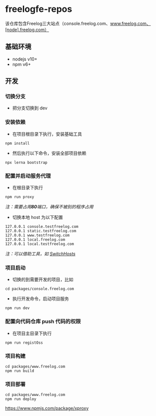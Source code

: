 # freelogfe-repos
该仓库包含Freelog三大站点（console.freelog.com、www.freelog.com、[node].freelog.com）

## 基础环境

- nodejs v10+
- npm v6+

## 开发

### 切换分支
- 把分支切换到 dev

### 安装依赖

- 在项目根目录下执行，安装基础工具

```
npm install
```

- 然后执行以下命令，安装全部项目依赖
```
npx lerna bootstrap
```

### 配置并启动服务代理

- 在根目录下执行

```
npm run proxy
```
*注：需要占用**80**端口，确保不被别的程序占用*

- 切换本地 host 为以下配置

```
127.0.0.1 console.testfreelog.com 
127.0.0.1 static.testfreelog.com 
127.0.0.1 www.testfreelog.com
127.0.0.1 local.freelog.com 
127.0.0.1 local.testfreelog.com
```
*注：可以借助工具，如 [SwitchHosts](https://oldj.github.io/SwitchHosts/)*

### 项目启动

- 切换的到需要开发的项目，比如

```
cd packages/console.freelog.com
```

- 执行开发命令，启动项目服务
```
npm run dev
```

### 配置向代码仓库 push 代码的权限

- 在项目主目录下执行
```
npm run registOss
```


### 项目构建
```
cd packages/www.freelog.com
npm run build
```

### 项目部署
```
cd packages/www.freelog.com
npm run deploy
```
https://www.npmjs.com/package/xproxy
